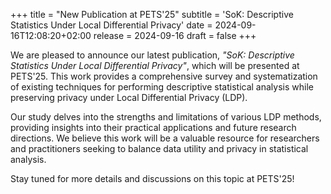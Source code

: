 +++
title = "New Publication at PETS'25"
subtitle = 'SoK: Descriptive Statistics Under Local Differential Privacy'
date = 2024-09-16T12:08:20+02:00
release = 2024-09-16
draft = false 
+++

We are pleased to announce our latest publication, *"SoK: Descriptive Statistics Under Local Differential Privacy"*, which will be presented at PETS'25. This work provides a comprehensive survey and systematization of existing techniques for performing descriptive statistical analysis while preserving privacy under Local Differential Privacy (LDP).

Our study delves into the strengths and limitations of various LDP methods, providing insights into their practical applications and future research directions. We believe this work will be a valuable resource for researchers and practitioners seeking to balance data utility and privacy in statistical analysis.

Stay tuned for more details and discussions on this topic at PETS'25!